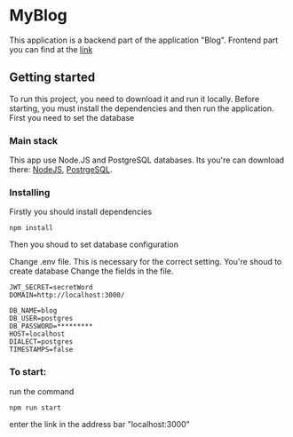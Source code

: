 # MyBlog

This application is a backend part of the application "Blog".
Frontend part you can find at the [link](https://github.com/Oops61rus/Blog-React_Redux)

## Getting started
To run this project, you need to download it and run it locally. Before starting, you must install the dependencies and then run the application. First you need to set the database

### Main stack
This app use Node.JS and PostgreSQL databases. Its you're can download there: [NodeJS](https://nodejs.org/), [PostrgeSQL](https://www.postgresql.org/).

### Installing
Firstly you should install dependencies

`npm install`

Then you shoud to set database configuration

Change .env file. This is necessary for the correct setting.
You're shoud to create database
Change the fields in the file.

```
JWT_SECRET=secretWord
DOMAIN=http://localhost:3000/

DB_NAME=blog
DB_USER=postgres
DB_PASSWORD=*********
HOST=localhost
DIALECT=postgres
TIMESTAMPS=false
```

### To start:

run the command

`npm run start`

enter the link in the address bar "localhost:3000"
